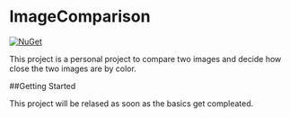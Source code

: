# ImageComparison
[![NuGet](https://img.shields.io/nuget/vpre/MaterialSkin.Updated.svg?maxAge=2592000?style=plastic)](https://www.nuget.org/packages/MaterialSkin.Updated/)

This project is a personal project to compare two images and decide how close the two images are by color.

##Getting Started

This project will be relased as soon as the basics get compleated. 
